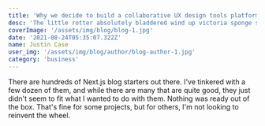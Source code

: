 ```yaml
---
title: 'Why we decide to build a collaborative UX design tools platform?'
desc: 'The little rotter absolutely bladdered wind up victoria sponge starkers cack posh jolly good lost the plot nancy boy bonnet plastered.'
coverImage: '/assets/img/blog/blog-1.jpg'
date: '2021-08-24T05:35:07.322Z'
name: Justin Case
user_img: '/assets/img/blog/author/blog-author-1.jpg'
category: 'business'
---
```


There are hundreds of Next.js blog starters out there. I've tinkered with a few dozen of them, and while there are many that are quite good, they just didn't seem to fit what I wanted to do with them. Nothing was ready out of the box. That's fine for some projects, but for others, I'm not looking to reinvent the wheel. 
